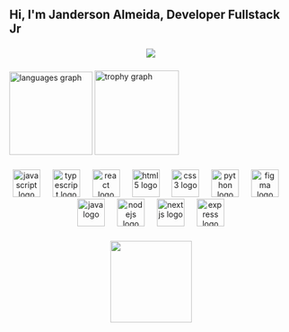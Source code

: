 <h2 align="left">Hi, I'm  Janderson Almeida, Developer Fullstack Jr</h2>

###

<div align="center">
  <img src="https://profile-counter.glitch.me/janderson4lmeida/count.svg?"  />
</div>

###

<div align="left">
  <img src="https://github-readme-stats.vercel.app/api/top-langs?username=janderson4lmeida&locale=en&hide_title=true&layout=compact&card_width=320&langs_count=6&theme=radical&hide_border=true" height="148" alt="languages graph"  />
  <img src="https://github-profile-trophy.vercel.app?username=janderson4lmeida&theme=dracula&no-frame=true&no-bg=true" height="150" alt="trophy graph"  />
</div>

###

<div align="center">
  <img src="https://cdn.jsdelivr.net/gh/devicons/devicon/icons/javascript/javascript-original.svg" height="49" alt="javascript logo"  />
  <img width="14" />
  <img src="https://cdn.jsdelivr.net/gh/devicons/devicon/icons/typescript/typescript-original.svg" height="49" alt="typescript logo"  />
  <img width="14" />
  <img src="https://cdn.jsdelivr.net/gh/devicons/devicon/icons/react/react-original.svg" height="49" alt="react logo"  />
  <img width="14" />
  <img src="https://cdn.jsdelivr.net/gh/devicons/devicon/icons/html5/html5-original.svg" height="49" alt="html5 logo"  />
  <img width="14" />
  <img src="https://cdn.jsdelivr.net/gh/devicons/devicon/icons/css3/css3-original.svg" height="49" alt="css3 logo"  />
  <img width="14" />
  <img src="https://cdn.jsdelivr.net/gh/devicons/devicon/icons/python/python-original.svg" height="49" alt="python logo"  />
  <img width="14" />
  <img src="https://cdn.jsdelivr.net/gh/devicons/devicon/icons/figma/figma-original.svg" height="49" alt="figma logo"  />
  <img width="14" />
  <img src="https://cdn.jsdelivr.net/gh/devicons/devicon/icons/java/java-original.svg" height="49" alt="java logo"  />
  <img width="14" />
  <img src="https://cdn.jsdelivr.net/gh/devicons/devicon/icons/nodejs/nodejs-original.svg" height="49" alt="nodejs logo"  />
  <img width="14" />
  <img src="https://cdn.jsdelivr.net/gh/devicons/devicon/icons/nextjs/nextjs-original.svg" height="49" alt="nextjs logo"  />
  <img width="14" />
  <img src="https://cdn.jsdelivr.net/gh/devicons/devicon/icons/express/express-original.svg" height="49" alt="express logo"  />
</div>

###

<div align="center">
  <img height="145" src="https://whoissamjarvis.com/wp-content/uploads/2016/09/jim-halpert-looks-at-computer-shakes-head.gif"  />
</div>

###
